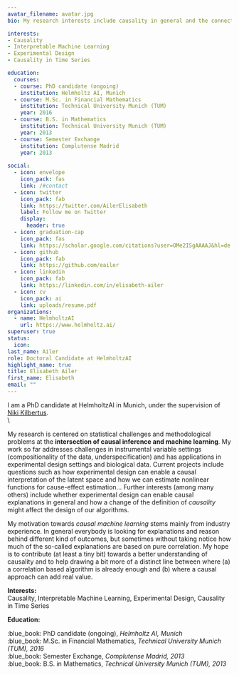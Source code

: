 ```yaml
---
avatar_filename: avatar.jpg
bio: My research interests include causality in general and the connection between causality and experimental design.

interests:
- Causality
- Interpretable Machine Learning
- Experimental Design
- Causality in Time Series

education:
  courses: 
  - course: PhD candidate (ongoing)
    institution: Helmholtz AI, Munich
  - course: M.Sc. in Financial Mathematics
    institution: Technical University Munich (TUM)
    year: 2016
  - course: B.S. in Mathematics 
    institution: Technical University Munich (TUM)
    year: 2013
  - course: Semester Exchange
    institution: Complutense Madrid
    year: 2013
  
social:
  - icon: envelope
    icon_pack: fas
    link: /#contact
  - icon: twitter
    icon_pack: fab
    link: https://twitter.com/AilerElisabeth
    label: Follow me on Twitter
    display:
      header: true
  - icon: graduation-cap
    icon_pack: fas
    link: https://scholar.google.com/citations?user=OMe2ISgAAAAJ&hl=de
  - icon: github
    icon_pack: fab
    link: https://github.com/eailer
  - icon: linkedin
    icon_pack: fab
    link: https://linkedin.com/in/elisabeth-ailer
  - icon: cv
    icon_pack: ai
    link: uploads/resume.pdf
organizations:
  - name: HelmholtzAI
    url: https://www.helmholtz.ai/
superuser: true
status:
  icon: 
last_name: Ailer
role: Doctoral Candidate at HelmholtzAI
highlight_name: true
title: Elisabeth Ailer
first_name: Elisabeth
email: ""
---
```

I am a PhD candidate at HelmholtzAI in Munich, under the supervision of [Niki Kilbertus](https://nikikilbertus.info). \
\

My research is centered on statistical challenges and methodological problems at the **intersection of causal inference and machine learning**. My work so far addresses challenges in instrumental variable settings (compositionality of the data, underspecification) and has applications in experimental design settings and biological data. Current projects include questions such as how experimental design can enable a causal interpretation of the latent space and how we can estimate nonlinear functions for cause-effect estimation... Further interests (among many others) include whether experimental design can enable causal explanations in general and how a change of the definition of *causality* might affect the design of our algorithms. 

My motivation towards *causal machine learning* stems mainly from industry experience. In general everybody is looking for explanations and reason behind different kind of outcomes, but sometimes without taking notice how much of the so-called explanations are based on pure correlation. My hope is to contribute (at least a tiny bit) towards a better understanding of causality and to help drawing a bit more of a distinct line between where (a) a correlation based algorithm is already enough and (b) where a causal approach can add real value.

**Interests:** \
Causality, Interpretable Machine Learning, Experimental Design, Causality in Time Series

**Education:**
<div align="left"> 
:blue_book: PhD candidate (ongoing), <i>Helmholtz AI, Munich</i> <br>
:blue_book: M.Sc. in Financial Mathematics, <i>Technical University Munich (TUM), 2016</i><br>
:blue_book: Semester Exchange, <i>Complutense Madrid, 2013</i><br>
:blue_book: B.S. in Mathematics, <i>Technical University Munich (TUM), 2013</i><br>
</div>
